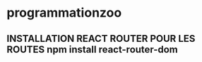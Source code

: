 # programmationzoo
INSTALLATION REACT ROUTER POUR LES ROUTES
npm install react-router-dom
-----------------------------------------------------------
